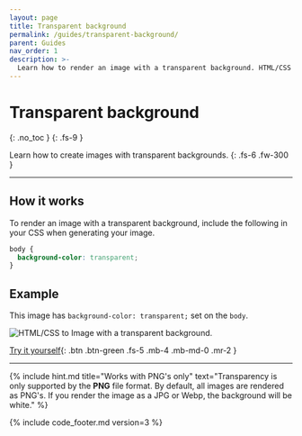 ```yaml
---
layout: page
title: Transparent background
permalink: /guides/transparent-background/
parent: Guides
nav_order: 1
description: >-
  Learn how to render an image with a transparent background. HTML/CSS to Image API.
---
```

# Transparent background
{: .no_toc }
{: .fs-9 }

Learn how to create images with transparent backgrounds.
{: .fs-6 .fw-300 }

<hr>

## How it works

To render an image with a transparent background, include the following in your CSS when generating your image.

```css
body { 
  background-color: transparent;
}
```

## Example

This image has `background-color: transparent;` set on the `body`.

<div class="code-example" markdown="1">
<div class="hcti-container" style="background-color: unset;">
  <img
    alt="HTML/CSS to Image with a transparent background."
    loading="lazy"
    ix-path="/assets/images/cat.png"
    sizes="400px"
    ix-params='{
      "w": 400,
      "h": 350,
      "format": "png"
    }'>
</div>
</div>

[Try it yourself](https://htmlcsstoimage.com/demo){: .btn .btn-green .fs-5 .mb-4 .mb-md-0 .mr-2 }

<hr>


{% include hint.md title="Works with PNG's only" text="Transparency is only supported by the **PNG** file format. By default, all images are rendered as PNG's. If you render the image as a JPG or Webp, the background will be white." %}


{% include code_footer.md version=3 %}

